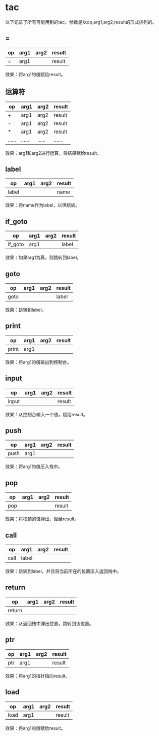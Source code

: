 # tac

以下记录了所有可能用到的tac。参数是以op,arg1,arg2,result的形式排列的。

## =

| op | arg1 | arg2 | result |
|---|---|---|---|
| = | arg1 |  | result |

效果：将arg1的值赋给result。

## 运算符

| op | arg1 | arg2 | result |
|---|---|---|---|
| + | arg1 | arg2 | result |
| - | arg1 | arg2 | result |
| * | arg1 | arg2 | result |
|......|......|......|......|

效果：arg1和arg2进行运算，将结果赋给result。

## label

| op | arg1 | arg2 | result |
|---|---|---|---|
| label | |  | name |

效果：将name作为label，以供跳转。

## if_goto

| op | arg1 | arg2 | result |
|---|---|---|---|
| if_goto | arg1 |  | label |

效果：如果arg1为真，则跳转到label。

## goto

| op | arg1 | arg2 | result |
|---|---|---|---|
| goto | |  | label |

效果：跳转到label。

## print

| op | arg1 | arg2 | result |
|---|---|---|---|
| print | arg1 |  |  |

效果：将arg1的值输出到控制台。

## input

| op | arg1 | arg2 | result |
|---|---|---|---|
| input | |  | result |

效果：从控制台输入一个值，赋给result。

## push

| op | arg1 | arg2 | result |
|---|---|---|---|
| push | arg1 |  |  |

效果：将arg1的值压入栈中。

## pop

| op | arg1 | arg2 | result |
|---|---|---|---|
| pop | |  | result |

效果：将栈顶的值弹出，赋给result。

## call

| op | arg1 | arg2 | result |
|---|---|---|---|
| call | label |  |  |

效果：跳转到label，并且将当前所在的位置压入返回栈中。

## return

| op | arg1 | arg2 | result |
|---|---|---|---|
| return | |  |  |

效果：从返回栈中弹出位置，跳转到该位置。

## ptr

| op | arg1 | arg2 | result |
|---|---|---|---|
| ptr | arg1 |  | result |

效果：将arg1的指针指向result。  

## load

| op | arg1 | arg2 | result |
|---|---|---|---|
| load | arg1 |  | result |

效果：将arg1的值赋给result。  
